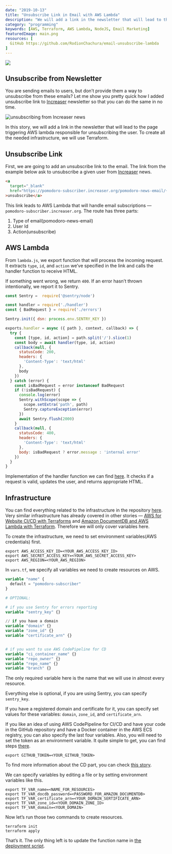 ```yaml
---
date: "2019-10-13"
title: "Unsubscribe Link in Email with AWS Lambda"
description: "We will add a link in the newsletter that will lead to the page triggering AWS lambda responsible for unsubscribing the user"
category: "programming"
keywords: [AWS, Terraform, AWS Lambda, NodeJS, Email Marketing]
featuredImage: main.png
resources: [
  GitHub https://github.com/RodionChachura/email-unsubscribe-lambda
]
---
```


![](/main.png)

## Unsubscribe from Newsletter

You are sending emails to users, but don’t provide them a way to unsubscribe from these emails? Let me show you pretty quick how I added unsubscribe link to [Increaser](https://increaser.org) newsletter so that you can do the same in no time.

![unsubscribing from Increaser news](/example.gif)

In this story, we will add a link in the newsletter that will lead to the page triggering AWS lambda responsible for unsubscribing the user. To create all the needed infrastructure, we will use Terraform.

## Unsubscribe Link

First, we are going to add an unsubscribe link to the email. The link from the example below ask to unsubscribe a given user from [Increaser](https://increaser.org) news.

```html
<a
  target="_blank"
  href="https://pomodoro-subscriber.increaser.org/pomodoro-news-email/{{id}}/unsubscribe"
>unsubscribe</a>
```

This link leads to AWS Lambda that will handle email subscriptions — `pomodoro-subscriber.increaser.org`. The route has three parts:
1. Type of email(pomodoro-news-email)
2. User Id
3. Action(unsubscribe)

## AWS Lambda

From `lambda.js`, we export function that will process the incoming request. It extracts `type`, `id`, and `action` we’ve specified in the link and calls the handler function to receive HTML.

If something went wrong, we return `400`. If an error hasn’t thrown intentionally, we report it to Sentry.

```js:title=lambda.js
const Sentry =  require('@sentry/node')

const handler = require('./handler')
const { BadRequest } = require('./errors')

Sentry.init({ dsn: process.env.SENTRY_KEY })

exports.handler = async ({ path }, context, callback) => {
  try {
    const [type, id, action] = path.split('/').slice(1)
    const body = await handler(type, id, action)
    callback(null, {
      statusCode: 200,
      headers: {
        'Content-Type': 'text/html'
      },
      body
    })
  } catch (error) {
    const isBadRequest = error instanceof BadRequest
    if (!isBadRequest) {
      console.log(error)
      Sentry.withScope(scope => {
        scope.setExtra('path', path)
        Sentry.captureException(error)
      })
      await Sentry.flush(2000)
    }
    callback(null, {
      statusCode: 400,
      headers: {
        'Content-Type': 'text/html'
      },
      body: isBadRequest ? error.message : 'internal error'
    })
  }
}
```

Implementation of the handler function we can find [here](https://github.com/RodionChachura/email-unsubscribe-lambda/blob/master/lambda/src/handler.js). It checks if a request is valid, updates the user, and returns appropriate HTML.

## Infrastructure

You can find everything related to the infrastructure in the repository [here](https://github.com/RodionChachura/email-unsubscribe-lambda/tree/master/infrastructure). Very similar infrastructure has already covered in other stories — [AWS for Website CI/CD with Terraforms](https://medium.com/@geekrodion/deploying-spa-on-aws-with-terraform-codepipeline-6290529c24df) and [Amazon DocumentDB and AWS Lambda with Terraform](https://medium.com/@geekrodion/amazon-documentdb-and-aws-lambda-with-terraform-34a5d1061c15). Therefore we will only cover variables here.

To create the infrastructure, we need to set environment variables(AWS credentials) first.

```shell{promptUser: ''}
export AWS_ACCESS_KEY_ID=<YOUR_AWS_ACCESS_KEY_ID>
export AWS_SECRET_ACCESS_KEY=<YOUR_AWS_SECRET_ACCESS_KEY>
export AWS_REGION=<YOUR_AWS_REGION>
```

In `vars.tf`, we specify all variables we need to create resources on AWS.

```hcl:title=vars.tf
variable "name" {
  default = "pomodoro-subscriber"
}

# OPTIONAL:

# if you use Sentry for errors reporting
variable "sentry_key" {}

// if you have a domain
variable "domain" {}
variable "zone_id" {}
variable "certificate_arn" {}


# if you want to use AWS CodePipeline for CD
variable "ci_container_name" {}
variable "repo_owner" {}
variable "repo_name" {}
variable "branch" {}
```

The only required variable here is the name that we will use in almost every resource.

Everything else is optional, if you are using Sentry, you can specify `sentry_key`.

If you have a registered domain and certificate for it, you can specify set values for these variables: `domain`, `zone_id`, and `certificate_arn`.

If you like an idea of using AWS CodePipeline for CI/CD and have your code in the GitHub repository and have a Docker container in the AWS ECS registry, you can also specify the last four variables. Also, you will need to set the token as an environment variable. It quite simple to get, you can find steps [there](https://docs.github.com/en/free-pro-team@latest/github/authenticating-to-github/creating-a-personal-access-token).

```shell{promptUser: ''}
export GITHUB_TOKEN=<YOUR_GITHUB_TOKEN>
```

To find more information about the CD part, you can check [this story](https://medium.com/@geekrodion/deploying-spa-on-aws-with-terraform-codepipeline-6290529c24df).

We can specify variables by editing a file or by setting environment variables like this.

```shell{promptUser: ''}
export TF_VAR_name=<NAME_FOR_RESOURCES>
export TF_VAR_docdb_password=<PASSWORD_FOR_AMAZON_DOCUMENTDB>
export TF_VAR_certificate_arn=<YOUR_DOMAIN_SERTIFICATE_ARN>
export TF_VAR_zone_id=<YOUR_DOMAIN_ZONE_ID>
export TF_VAR_domain=<YOUR_DOMAIN>
```

Now let’s run those two commands to create resources.

```shell{promptUser: ''}
terraform init
terraform apply
```

That’s it. The only thing left is to update the function name in [the deployment script](https://github.com/RodionChachura/email-unsubscribe-lambda/blob/master/lambda/management/deploy.sh#L8).